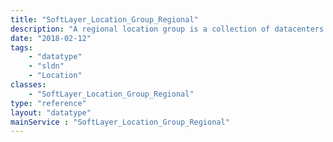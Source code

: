 ```yaml
---
title: "SoftLayer_Location_Group_Regional"
description: "A regional location group is a collection of datacenters for a region. "
date: "2018-02-12"
tags:
    - "datatype"
    - "sldn"
    - "Location"
classes:
    - "SoftLayer_Location_Group_Regional"
type: "reference"
layout: "datatype"
mainService : "SoftLayer_Location_Group_Regional"
---
```

